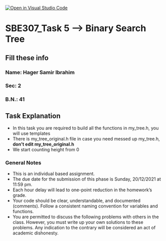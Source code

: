 [![Open in Visual Studio Code](https://classroom.github.com/assets/open-in-vscode-c66648af7eb3fe8bc4f294546bfd86ef473780cde1dea487d3c4ff354943c9ae.svg)](https://classroom.github.com/online_ide?assignment_repo_id=9621660&assignment_repo_type=AssignmentRepo)
# SBE307_Task 5 --> **B**inary **S**earch **T**ree

## Fill these info

### Name: Hager Samir Ibrahim

### Sec: 2

### B.N.: 41

## Task Explanation

- In this task you are required to build all the functions in my_tree.h, you will use templates
- There is my_tree_original.h file in case you need messed up my_tree.h, **don't edit my_tree_original.h**
- We start counting height from 0

### General Notes

- This is an individual based assignment.
- The due date for the submission of this phase is Sunday, 20/12/2021 at 11:59 pm.
- Each hour delay will lead to one-point reduction in the homework’s grade.
- Your code should be clear, understandable, and documented (comments). Follow a consistent naming convention for variables and functions.
- You are permitted to discuss the following problems with others in the class. However, you must write up your own solutions to these problems. Any indication to the contrary will be considered an act of academic dishonesty.

